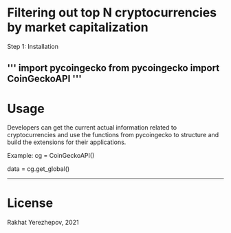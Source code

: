 # Filtering out top N cryptocurrencies by market capitalization 

Step 1: Installation

'''
import pycoingecko
from pycoingecko import CoinGeckoAPI
'''
---
# Usage
 Developers can get the current actual information related to cryptocurrencies and use the functions from pycoingecko to structure and build the extensions for their applications.

Example: 
cg = CoinGeckoAPI()

data = cg.get_global()

--- 
# License
Rakhat Yerezhepov, 2021
